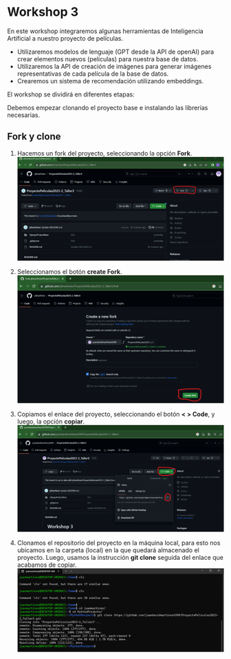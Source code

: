 # Workshop 3

En este workshop integraremos algunas herramientas de Inteligencia Artificial a nuestro proyecto de películas. 

- Utilizaremos modelos de lenguaje (GPT desde la API de openAI) para crear elementos nuevos (películas) para nuestra base de datos.
- Utilizaremos la API de creación de imágenes para generar imágenes representativas de cada película de la base de datos.
- Crearemos un sistema de recomendación utilizando embeddings.

El workshop se dividirá en diferentes etapas:

Debemos empezar clonando el proyecto base e instalando las librerías necesarias. 

## Fork y clone

1. Hacemos un fork del proyecto, seleccionando la opción __Fork__.
![Fork 1](imgs/fork1.png)

2. Seleccionamos el botón __create Fork__.
![Fork 2](imgs/fork2.png)

3. Copiamos el enlace del proyecto, seleccionando el botón __< > Code__, y luego, la opción __copiar__.
![Clone 1](imgs/fork3.png)

4. Clonamos el repositorio del proyecto en la máquina local, para esto nos ubicamos en la carpeta (local) en la que quedará almacenado el proyecto. Luego, usamos la instrucción __git clone__ seguida del enlace que acabamos de copiar.
![Clone 2](imgs/fork4.png)
